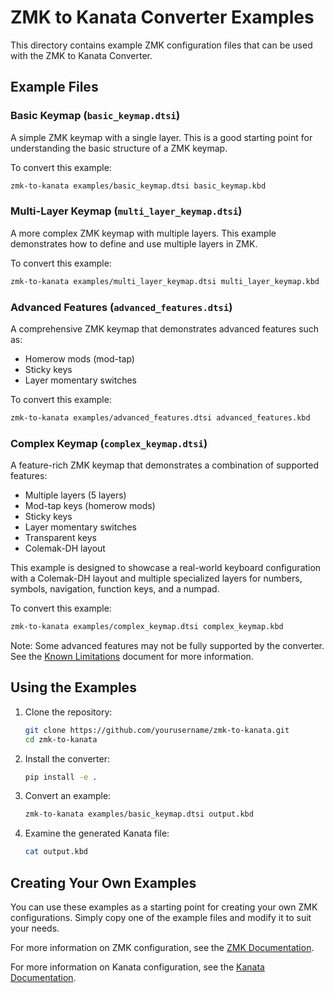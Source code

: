 # ZMK to Kanata Converter Examples

This directory contains example ZMK configuration files that can be used with the ZMK to Kanata Converter.

## Example Files

### Basic Keymap (`basic_keymap.dtsi`)

A simple ZMK keymap with a single layer. This is a good starting point for understanding the basic structure of a ZMK keymap.

To convert this example:

```bash
zmk-to-kanata examples/basic_keymap.dtsi basic_keymap.kbd
```

### Multi-Layer Keymap (`multi_layer_keymap.dtsi`)

A more complex ZMK keymap with multiple layers. This example demonstrates how to define and use multiple layers in ZMK.

To convert this example:

```bash
zmk-to-kanata examples/multi_layer_keymap.dtsi multi_layer_keymap.kbd
```

### Advanced Features (`advanced_features.dtsi`)

A comprehensive ZMK keymap that demonstrates advanced features such as:
- Homerow mods (mod-tap)
- Sticky keys
- Layer momentary switches

To convert this example:

```bash
zmk-to-kanata examples/advanced_features.dtsi advanced_features.kbd
```

### Complex Keymap (`complex_keymap.dtsi`)

A feature-rich ZMK keymap that demonstrates a combination of supported features:
- Multiple layers (5 layers)
- Mod-tap keys (homerow mods)
- Sticky keys
- Layer momentary switches
- Transparent keys
- Colemak-DH layout

This example is designed to showcase a real-world keyboard configuration with a Colemak-DH layout and multiple specialized layers for numbers, symbols, navigation, function keys, and a numpad.

To convert this example:

```bash
zmk-to-kanata examples/complex_keymap.dtsi complex_keymap.kbd
```

Note: Some advanced features may not be fully supported by the converter. See the [Known Limitations](../docs/known_limitations.md) document for more information.

## Using the Examples

1. Clone the repository:
   ```bash
   git clone https://github.com/yourusername/zmk-to-kanata.git
   cd zmk-to-kanata
   ```

2. Install the converter:
   ```bash
   pip install -e .
   ```

3. Convert an example:
   ```bash
   zmk-to-kanata examples/basic_keymap.dtsi output.kbd
   ```

4. Examine the generated Kanata file:
   ```bash
   cat output.kbd
   ```

## Creating Your Own Examples

You can use these examples as a starting point for creating your own ZMK configurations. Simply copy one of the example files and modify it to suit your needs.

For more information on ZMK configuration, see the [ZMK Documentation](https://zmk.dev/docs/).

For more information on Kanata configuration, see the [Kanata Documentation](https://github.com/jtroo/kanata).
